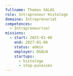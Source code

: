 ```yaml
---
fullname: Thomas SALAS
role: Intrapreneur Histologe
domaine: Intraprenariat
competences:
  - Intrapreneur(se)
missions:
  - start: 2025-01-06
    end: 2027-01-06
    status: admin
    employer: DGALN
    startups:
      - histologe
      - stop-punaises
---
```

